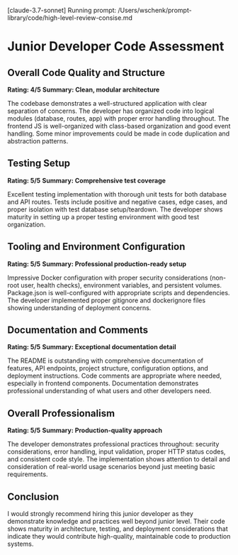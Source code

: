 [claude-3.7-sonnet] Running prompt: /Users/wschenk/prompt-library/code/high-level-review-consise.md
# Junior Developer Code Assessment

## Overall Code Quality and Structure
**Rating: 4/5**
**Summary: Clean, modular architecture**

The codebase demonstrates a well-structured application with clear separation of concerns. The developer has organized code into logical modules (database, routes, app) with proper error handling throughout. The frontend JS is well-organized with class-based organization and good event handling. Some minor improvements could be made in code duplication and abstraction patterns.

## Testing Setup
**Rating: 5/5**
**Summary: Comprehensive test coverage**

Excellent testing implementation with thorough unit tests for both database and API routes. Tests include positive and negative cases, edge cases, and proper isolation with test database setup/teardown. The developer shows maturity in setting up a proper testing environment with good test organization.

## Tooling and Environment Configuration
**Rating: 5/5**
**Summary: Professional production-ready setup**

Impressive Docker configuration with proper security considerations (non-root user, health checks), environment variables, and persistent volumes. Package.json is well-configured with appropriate scripts and dependencies. The developer implemented proper gitignore and dockerignore files showing understanding of deployment concerns.

## Documentation and Comments
**Rating: 5/5**
**Summary: Exceptional documentation detail**

The README is outstanding with comprehensive documentation of features, API endpoints, project structure, configuration options, and deployment instructions. Code comments are appropriate where needed, especially in frontend components. Documentation demonstrates professional understanding of what users and other developers need.

## Overall Professionalism
**Rating: 5/5**
**Summary: Production-quality approach**

The developer demonstrates professional practices throughout: security considerations, error handling, input validation, proper HTTP status codes, and consistent code style. The implementation shows attention to detail and consideration of real-world usage scenarios beyond just meeting basic requirements.

## Conclusion
I would strongly recommend hiring this junior developer as they demonstrate knowledge and practices well beyond junior level. Their code shows maturity in architecture, testing, and deployment considerations that indicate they would contribute high-quality, maintainable code to production systems.
